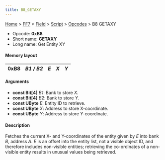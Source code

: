 ```yaml
---
title: B8_GETAXY
---
```


[Home](../../../../index.md) > [FF7](../../../../FF7.md) > [Field](../../../Field.md) > [Script](../../Script.md) > [Opcodes](../Opcodes.md) > B8 GETAXY

-   Opcode: **0xB8**
-   Short name: **GETAXY**
-   Long name: Get Entity XY

#### Memory layout

| 0xB8 | *B1 / B2* | *E* | *X* | *Y* |
|------|-----------|-----|-----|-----|

#### Arguments

-   **const Bit\[4\]** *B1*: Bank to store *X*.
-   **const Bit\[4\]** *B2*: Bank to store *Y*.
-   **const UByte** *E*: Entity ID to retrieve.
-   **const UByte** *X*: Address to store X-coordinate.
-   **const UByte** *Y*: Address to store Y-coordinate.

#### Description

Fetches the current X- and Y-coordinates of the entity given by *E* into bank *B*, address *A*. *E* is an offset into the entity list, not a visible object ID, and therefore includes non-visible entities; retrieving the co-ordinates of a non-visible entity results in unusual values being retrieved.
